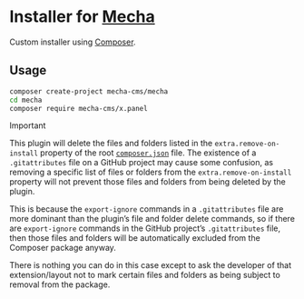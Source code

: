 Installer for [Mecha](https://github.com/mecha-cms/mecha)
=========================================================

Custom installer using [Composer](https://getcomposer.org/doc/articles/custom-installers.md).

Usage
-----

~~~ sh
composer create-project mecha-cms/mecha
cd mecha
composer require mecha-cms/x.panel
~~~

> [!IMPORTANT]
>
> This plugin will delete the files and folders listed in the `extra.remove-on-install` property of the root
> [`composer.json`](https://github.com/mecha-cms/mecha/blob/main/composer.json) file. The existence of a
> `.gitattributes` file on a GitHub project may cause some confusion, as removing a specific list of files or folders
> from the `extra.remove-on-install` property will not prevent those files and folders from being deleted by the plugin.
>
> This is because the `export-ignore` commands in a `.gitattributes` file are more dominant than the plugin’s file and
> folder delete commands, so if there are `export-ignore` commands in the GitHub project’s `.gitattributes` file, then
> those files and folders will be automatically excluded from the Composer package anyway.
>
> There is nothing you can do in this case except to ask the developer of that extension/layout not to mark certain
> files and folders as being subject to removal from the package.